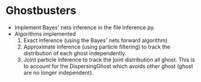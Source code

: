 # Ghostbusters
- Implement Bayes' nets inference in the file inference.py.
- Algorithms implemented
    1) Exact inference (using the Bayes' nets forward algorithm)
    2) Approximate inference (using particle filtering) to track the distribution of each ghost independently.
    3) Joint particle inference to track the joint distribution all ghost. This is to account for the DispersingGhost which avoids other ghost (ghost are no longer independent).
